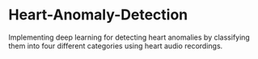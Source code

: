 # Heart-Anomaly-Detection
Implementing deep learning for detecting heart anomalies by classifying them into four different categories using heart audio recordings.
